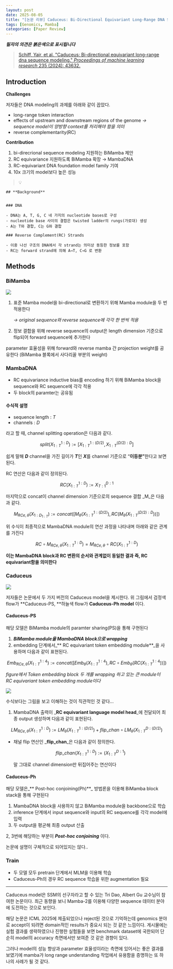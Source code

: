 ```yaml
---
layout: post
date: 2025-08-05
title: "[논문 리뷰] Caduceus: Bi-Directional Equivariant Long-Range DNA Sequence Modeling"
tags: [Genomics, Mamba]
categories: [Paper Review]
---
```


<span class="notion-red">_**필자의 의견은 붉은색으로 표시됩니다**_</span>


> [Schiff, Yair, et al. "Caduceus: Bi-directional equivariant long-range dna sequence modeling." ](https://pmc.ncbi.nlm.nih.gov/articles/PMC12189541/)[_Proceedings of machine learning research_](https://pmc.ncbi.nlm.nih.gov/articles/PMC12189541/)[ 235 (2024): 43632.](https://pmc.ncbi.nlm.nih.gov/articles/PMC12189541/)



## Introduction


**Challenges**


저자들은 DNA modeling의 과제를 아래와 같이 꼽았다.

- long-range token interaction
- effects of upstream and downstream regions of the genome 
_→ sequence model이 양방향 context를 처리해야 함을 의미_
- reverse complementarity(RC)

**Contribution**

1. bi-direcrional sequence modeling 지원하는 BiMamba 제안
1. RC equivariance 지원하도록 BiMamba 확장 → MambaDNA
1. RC-equivariant DNA foundation model family 기여
1. 10x 크기의 model보다 높은 성능

> 💡 


	## **Background**


	### DNA

	- DNA는 A, T, G, C 네 가지의 nucleotide bases로 구성
	- nucleotide base 사이의 결합은 twisted ladder의 rungs(가로대) 생성
	- A는 T와 결합, C는 G와 결합

	### Reverse Complement(RC) Strands

	- 이중 나선 구조의 DNA에서 각 strand는 의미상 동등한 정보를 포함
	- RC는 forward strand에 의해 A→T, C→G 로 변환


## Methods



### BiMamba


![](https://prod-files-secure.s3.us-west-2.amazonaws.com/542b861c-36a8-4051-84e5-8804b6728dba/2c247d59-7815-4980-99f0-8f0d21f445a7/image.png?X-Amz-Algorithm=AWS4-HMAC-SHA256&X-Amz-Content-Sha256=UNSIGNED-PAYLOAD&X-Amz-Credential=ASIAZI2LB466YITV4WT2%2F20251011%2Fus-west-2%2Fs3%2Faws4_request&X-Amz-Date=20251011T210113Z&X-Amz-Expires=3600&X-Amz-Security-Token=IQoJb3JpZ2luX2VjEHMaCXVzLXdlc3QtMiJIMEYCIQD5qlMo%2FYQIKQoYm6o9P6DCXuxqjmcS299tcoUvf3lvgAIhAJjOAdGuWCowZ%2FHU3y8Wrz8EDM3z4GxLn0yxVF%2Bbx17wKv8DCBwQABoMNjM3NDIzMTgzODA1Igy5dBH6BKPqBHCfXIsq3AMy34aFDbwlkj%2F9luO0LNa%2FATUWF%2BnHWA8CZlx87vj3Fnrq%2FnAVrFkuxh%2FoR3EB1IU7MescAnDsqSc0DrSdOQMwmYPuPQfNHIHskd%2BKP7lDoDF%2BUUaYEFIlqWhVUJcEAL%2F0R%2FV08QYawABMtAiWQcjZbalNJUXsD67uTphli52BnheIWFnbaIHDdlgYZ6HqW5QamrA83QA1eZDn7MEiNGVkDIPE6CcOmb2%2BtwzjapD3ie9LrIs0MmvspV4r3semLKbrcm3WKvfghjnIzOgk1VFy%2BG%2BZBtqF%2FQ7QThsLJLwSMZcNCqbplroXCsUJnD8ywrhAgwPGdpx89IRi1cJV6WrRkPXVZt6rsIXGcN3lOkO%2BABRfNAG79Hf0DT3r6NUyoDlRDH6mMzPCBy7glfPQ2ZPLDxNPTrP8x%2BNht04REk7xADd33cMWFINxEpy8hTK%2FFlXzGmazqBb73mDunkIOWCAgLtULVHaFcjm6jB9EF1RXK4tpfXXTb0cnig%2FA9dQbLy2aF2HyQEOW%2FOzPGdsIpxTURiUhDxOMIIboAFYphsuNN2hyl6OEVr6bIuPeflQaymsckP6SczjZ9tr9mKoKVQxr3p9wcc9a6ponFchSRHszQ1r%2FUqIIHH5PruxOdjDLyKrHBjqkAanIuN39SevcZOhlmxwyahAtDYlDUWi1ZeGAkIhpfGKJs8UnWX1s%2BJ7ih8CVfTezLhSS6bloIA68W%2FB3%2BsbUG85BVdv2QlK6SWUZbaVLaMKhNcjlOIfnUaF4kugwLhAdfa7MoWGldS5lhwhM5P4agQDmTvkAIAjYWekxOf8kY3SN26iceUH8El8CaS0BlLbWnjGv1LsapC249QI723ek7FKFIP1m&X-Amz-Signature=3a4427fe7ba3b7616304aa641584c859093bf461eafce081edf32a3fa9a46343&X-Amz-SignedHeaders=host&x-amz-checksum-mode=ENABLED&x-id=GetObject)

1. 표준 Mamba model을 bi-directional로 변환하기 위해 Mamba module을 두 번 적용한다

	_→ original sequence와 reverse sequence에 각각 한 번씩 적용_

1. 정보 결합을 위해 reverse sequence의 output은 length dimension 기준으로 flip되어 forward sequence에 추가한다

parameter 효율성을 위해 forward와 reverse mamba 간 projection weight를 공유한다 (BiMamba 블록에서 사다리꼴 부분의 weight)



### MambaDNA

- RC equivariance inductive bias를 encoding 하기 위해 BiMamba block을 sequence와 RC sequence에 각각 적용
- 두 block의 paramter는 공유됨


#### 수식적 설명

- sequence length : _T_
- channels : _D_

라고 할 때,  channel splitting operation은 다음과 같다.


$$
split(X^{1:D}_{1:T}):=[X^{1:(D/2)}_{1:T},X^{(D/2):D}_{1:T}]
$$


<span class="notion-red">쉽게 말해 </span><span class="notion-red">_**D**_</span><span class="notion-red"> channel을 가진 길이가 </span><span class="notion-red">_**T**_</span><span class="notion-red">인 </span><span class="notion-red">_**X**_</span><span class="notion-red">를 channel 기준으로 “</span><span class="notion-red">**이등분”**</span><span class="notion-red">한다고 보면 된다.</span>


RC 연산은 다음과 같이 정의된다.


$$
RC(X^{1:D}_{1:T}):=X^{D:1}_{T:1}
$$


마지막으로 concat이 channel dimension 기준으로의 sequence 결합 _M_은 다음과 같다.


$$
M_{RCe,\theta}(X_{1:D_{1:T}}):=concat([M_{\theta}(X^{1:(D/2)}_{1:T}),RC(M_{\theta}(X^{(D/2):D}_{1:T}))])
$$


위 수식이 최종적으로 MambaDNA module의 연산 과정을 나타내며 아래와 같은 관계를 가진다


$$
RC\circ M_{RCe,\theta}(X^{1:D}_{1:T}) = M_{RCe,\theta} \circ RC(X^{1:D}_{1:T})
$$


**이는 MambaDNA block과 RC 변환의 순서와 관계없이 동일한 결과 즉, RC equivariant함을 의미한다**



### Caduceus


![](https://prod-files-secure.s3.us-west-2.amazonaws.com/542b861c-36a8-4051-84e5-8804b6728dba/f94a60d7-8145-473b-aef9-7c68d3ec604a/image.png?X-Amz-Algorithm=AWS4-HMAC-SHA256&X-Amz-Content-Sha256=UNSIGNED-PAYLOAD&X-Amz-Credential=ASIAZI2LB466YITV4WT2%2F20251011%2Fus-west-2%2Fs3%2Faws4_request&X-Amz-Date=20251011T210113Z&X-Amz-Expires=3600&X-Amz-Security-Token=IQoJb3JpZ2luX2VjEHMaCXVzLXdlc3QtMiJIMEYCIQD5qlMo%2FYQIKQoYm6o9P6DCXuxqjmcS299tcoUvf3lvgAIhAJjOAdGuWCowZ%2FHU3y8Wrz8EDM3z4GxLn0yxVF%2Bbx17wKv8DCBwQABoMNjM3NDIzMTgzODA1Igy5dBH6BKPqBHCfXIsq3AMy34aFDbwlkj%2F9luO0LNa%2FATUWF%2BnHWA8CZlx87vj3Fnrq%2FnAVrFkuxh%2FoR3EB1IU7MescAnDsqSc0DrSdOQMwmYPuPQfNHIHskd%2BKP7lDoDF%2BUUaYEFIlqWhVUJcEAL%2F0R%2FV08QYawABMtAiWQcjZbalNJUXsD67uTphli52BnheIWFnbaIHDdlgYZ6HqW5QamrA83QA1eZDn7MEiNGVkDIPE6CcOmb2%2BtwzjapD3ie9LrIs0MmvspV4r3semLKbrcm3WKvfghjnIzOgk1VFy%2BG%2BZBtqF%2FQ7QThsLJLwSMZcNCqbplroXCsUJnD8ywrhAgwPGdpx89IRi1cJV6WrRkPXVZt6rsIXGcN3lOkO%2BABRfNAG79Hf0DT3r6NUyoDlRDH6mMzPCBy7glfPQ2ZPLDxNPTrP8x%2BNht04REk7xADd33cMWFINxEpy8hTK%2FFlXzGmazqBb73mDunkIOWCAgLtULVHaFcjm6jB9EF1RXK4tpfXXTb0cnig%2FA9dQbLy2aF2HyQEOW%2FOzPGdsIpxTURiUhDxOMIIboAFYphsuNN2hyl6OEVr6bIuPeflQaymsckP6SczjZ9tr9mKoKVQxr3p9wcc9a6ponFchSRHszQ1r%2FUqIIHH5PruxOdjDLyKrHBjqkAanIuN39SevcZOhlmxwyahAtDYlDUWi1ZeGAkIhpfGKJs8UnWX1s%2BJ7ih8CVfTezLhSS6bloIA68W%2FB3%2BsbUG85BVdv2QlK6SWUZbaVLaMKhNcjlOIfnUaF4kugwLhAdfa7MoWGldS5lhwhM5P4agQDmTvkAIAjYWekxOf8kY3SN26iceUH8El8CaS0BlLbWnjGv1LsapC249QI723ek7FKFIP1m&X-Amz-Signature=10330a7ca47c4fb95d193b57c4f7f8fc0d9ae647acb1b174575f1d463e63a540&X-Amz-SignedHeaders=host&x-amz-checksum-mode=ENABLED&x-id=GetObject)


저자들은 논문에서 두 가지 버전의 Caduceus model을 제시한다. 위 그림에서 검정색 flow가 **Caduceus-PS, **하늘색 flow가 **Caduceus-Ph model** 이다.



#### Caduceus-PS


해당 모델은 BiMamba module의 paramter sharing(PS)을 통해 구현된다

1. _**BiMamba module을 MambaDNA block으로 wrapping**_
1. embedding 단계에서_** RC equivariant token embedding module**_을 사용하며 다음과 같이 표현된다.

$$
Emb_{RCe,\theta}(X^{1:4}_{1:T}):=concat([Emb_{\theta}(X^{1:4}_{1:T}),RC \circ Emb_{\theta}(RC(X^{1:4}_{1:T}))])
$$


_figure에서 Token embedding block 두 개를 wrapping 하고 있는 큰 module이 RC equivariant token embedding module이다_


![](https://prod-files-secure.s3.us-west-2.amazonaws.com/542b861c-36a8-4051-84e5-8804b6728dba/b175e4da-71eb-4e91-8c23-a06dabe673c9/image.png?X-Amz-Algorithm=AWS4-HMAC-SHA256&X-Amz-Content-Sha256=UNSIGNED-PAYLOAD&X-Amz-Credential=ASIAZI2LB466YITV4WT2%2F20251011%2Fus-west-2%2Fs3%2Faws4_request&X-Amz-Date=20251011T210113Z&X-Amz-Expires=3600&X-Amz-Security-Token=IQoJb3JpZ2luX2VjEHMaCXVzLXdlc3QtMiJIMEYCIQD5qlMo%2FYQIKQoYm6o9P6DCXuxqjmcS299tcoUvf3lvgAIhAJjOAdGuWCowZ%2FHU3y8Wrz8EDM3z4GxLn0yxVF%2Bbx17wKv8DCBwQABoMNjM3NDIzMTgzODA1Igy5dBH6BKPqBHCfXIsq3AMy34aFDbwlkj%2F9luO0LNa%2FATUWF%2BnHWA8CZlx87vj3Fnrq%2FnAVrFkuxh%2FoR3EB1IU7MescAnDsqSc0DrSdOQMwmYPuPQfNHIHskd%2BKP7lDoDF%2BUUaYEFIlqWhVUJcEAL%2F0R%2FV08QYawABMtAiWQcjZbalNJUXsD67uTphli52BnheIWFnbaIHDdlgYZ6HqW5QamrA83QA1eZDn7MEiNGVkDIPE6CcOmb2%2BtwzjapD3ie9LrIs0MmvspV4r3semLKbrcm3WKvfghjnIzOgk1VFy%2BG%2BZBtqF%2FQ7QThsLJLwSMZcNCqbplroXCsUJnD8ywrhAgwPGdpx89IRi1cJV6WrRkPXVZt6rsIXGcN3lOkO%2BABRfNAG79Hf0DT3r6NUyoDlRDH6mMzPCBy7glfPQ2ZPLDxNPTrP8x%2BNht04REk7xADd33cMWFINxEpy8hTK%2FFlXzGmazqBb73mDunkIOWCAgLtULVHaFcjm6jB9EF1RXK4tpfXXTb0cnig%2FA9dQbLy2aF2HyQEOW%2FOzPGdsIpxTURiUhDxOMIIboAFYphsuNN2hyl6OEVr6bIuPeflQaymsckP6SczjZ9tr9mKoKVQxr3p9wcc9a6ponFchSRHszQ1r%2FUqIIHH5PruxOdjDLyKrHBjqkAanIuN39SevcZOhlmxwyahAtDYlDUWi1ZeGAkIhpfGKJs8UnWX1s%2BJ7ih8CVfTezLhSS6bloIA68W%2FB3%2BsbUG85BVdv2QlK6SWUZbaVLaMKhNcjlOIfnUaF4kugwLhAdfa7MoWGldS5lhwhM5P4agQDmTvkAIAjYWekxOf8kY3SN26iceUH8El8CaS0BlLbWnjGv1LsapC249QI723ek7FKFIP1m&X-Amz-Signature=d3873b001d795aefa66f3eca6e83947203a7b878cb8936d6d2ad0d0c7882177e&X-Amz-SignedHeaders=host&x-amz-checksum-mode=ENABLED&x-id=GetObject)


<span class="notion-red">수식보다는 그림을 보고 이해하는 것이 직관적인 것 같다…</span>

1. MambaDNA 출력이 _**RC equivariant language model head**_에 전달되어 최종 output 생성하며 다음과 같이 표현된다.

$$
LM_{RCe,\theta}(X^{1:D}_{1:T}):= LM_{\theta}(X^{1:(D/2)}_{1:T})+flip\_chan\circ LM_{\theta}(X^{D:(D/2)}_{1:T})
$$

- 채널 flip 연산인 _**flip\_chan**_은 다음과 같이 정의한다.

	$$
	flip\_chan(X^{1:D}_{1:T}):=(X^{D:1}_{1:T})
	$$


	말 그대로 channel dimension만 뒤집어주는 연산이다



#### Caduceus-Ph


해당 모델은_** Post-hoc conjoining(Ph)**_ 방법론을 이용해 BiMamba block stack을 통해 구현된다

1. MambaDNA block을 사용하지 않고 BiMamba module을 backbone으로 학습
1. inference 단계에서 input sequence와 input의 RC sequence를 각각 model에 입력
1. 두 output을 평균해 최종 output 산출

2, 3번에 해당하는 부분이 _**Post-hoc conjoining**_ 이다.


<span class="notion-red">논문에 설명이 구체적으로 되어있지는 않다..</span>



### Train

- 두 모델 모두 pretrain 단계에서 MLM을 이용해 학습
- Caduceus-Ph의 경우 RC sequence 학습을 위한 augmentation 필요

---


<span class="notion-red">Caduceus model은 SSM의 선구자라고 할 수 있는 Tri Dao, Albert Gu 교수님이 참여한 논문이다. 최근 동향을 보니 Mamba-2를 이용해 다양한 sequence 데이터 분야에 도전하는 것으로 보인다.</span>


<span class="notion-red">해당 논문은 ICML 2025에 제출되었으나 reject된 것으로 기억하는데 genomics 분야로 accept이 되려면 domain적인 results가 중요시 되는 것 같은 느낌이다. 게시물에는 실험 결과를 생략하였으나 진행한 실험들을 보면 benchmark dataset에 국한되어 단순히 model의 accuracy 측면에서만 보여준 것 같은 경향이 있다.</span>


<span class="notion-red">그러나 model의 성능 향상과 parameter 효율성이라는 측면에 있어서는 좋은 결과를 보였기에 mamba가 long range understanding 작업에서 유용함을 증명하는 또 하나의 사례가 될 것 같다.</span>

